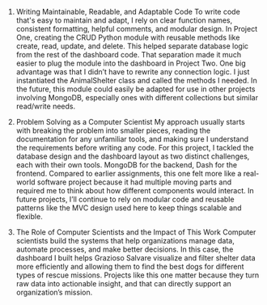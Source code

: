 1. Writing Maintainable, Readable, and Adaptable Code
To write code that's easy to maintain and adapt, I rely on clear function names, consistent formatting, helpful comments, and modular design. In Project One, creating the CRUD Python module with reusable methods like create, read, update, and delete. This helped separate database logic from the rest of the dashboard code. That separation made it much easier to plug the module into the dashboard in Project Two. One big advantage was that I didn’t have to rewrite any connection logic. I just instantiated the AnimalShelter class and called the methods I needed. In the future, this module could easily be adapted for use in other projects involving MongoDB, especially ones with different collections but similar read/write needs.

2. Problem Solving as a Computer Scientist
My approach usually starts with breaking the problem into smaller pieces, reading the documentation for any unfamiliar tools, and making sure I understand the requirements before writing any code. For this project, I tackled the database design and the dashboard layout as two distinct challenges, each with their own tools. MongoDB for the backend, Dash for the frontend. Compared to earlier assignments, this one felt more like a real-world software project because it had multiple moving parts and required me to think about how different components would interact. In future projects, I’ll continue to rely on modular code and reusable patterns like the MVC design used here to keep things scalable and flexible.

3. The Role of Computer Scientists and the Impact of This Work
Computer scientists build the systems that help organizations manage data, automate processes, and make better decisions. In this case, the dashboard I built helps Grazioso Salvare visualize and filter shelter data more efficiently and allowing them to find the best dogs for different types of rescue missions. Projects like this one matter because they turn raw data into actionable insight, and that can directly support an organization’s mission.
